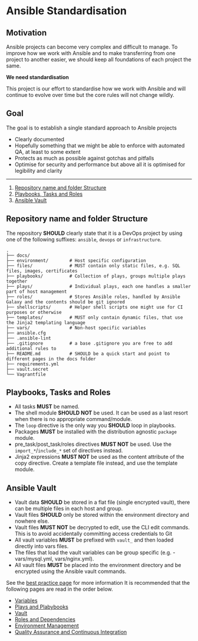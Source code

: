 # Ansible Standardisation

## Motivation

Ansible projects can become very complex and difficult to manage.
To improve how we work with Ansible and to make transferring from one project to another easier, we should keep all
foundations of each project the same.

**We need standardisation**

This project is our effort to standardise how we work with Ansible and will continue to evolve over time but the core
rules will not change wildly.

## Goal

The goal is to establish a single standard approach to Ansible projects
*   Clearly documented
*   Hopefully something that we might be able to enforce with automated QA, at least to some extent
*   Protects as much as possible against gotchas and pitfalls
*   Optimise for security and performance but above all it is optimised for legibility and clarity

---

 1. [Repository name and folder Structure](#repository-structure)
 2. [Playbooks, Tasks and Roles](#playbooks-tasks-roles)
 3. [Ansible Vault](#ansible-vault)

## <a id="repository-structure">Repository name and folder Structure

The repository **SHOULD** clearly state that it is a DevOps project by using one of the following suffixes:
`ansible`, `devops` or `infrastructure`.

```
.
├── docs/
├── environment/        # Host specific configuration
├── files/              # MUST contain only static files, e.g. SQL files, images, certificates
├── playbooks/          # Collection of plays, groups multiple plays together
├── plays/              # Individual plays, each one handles a smaller part of host management
├── roles/              # Stores Ansible roles, handled by Ansible Galaxy and the contents should be git ignored
├── shellscripts/       # Helper shell scripts one might use for CI purposes or otherwise
├── templates/          # MUST only contain dynamic files, that use the Jinja2 templating language
├── vars/               # Non-host specific variables
├── ansible.cfg
├── .ansible-lint
├── .gitignore          # a base .gitignore you are free to add additional rules to
├── README.md           # SHOULD be a quick start and point to different pages in the docs folder
├── requirements.yml
├── vault.secret
└── Vagrantfile
```

## <a id="playbooks-tasks-roles"></a>Playbooks, Tasks and Roles

 - All tasks **MUST** be named.
 - The shell module **SHOULD NOT** be used. It can be used as a last resort when there is no appropriate
   command/module.
 - The `loop` directive is the only way you **SHOULD** loop in playbooks.
 - Packages **MUST** be installed with the distribution agnostic `package` module.
 - pre_task/post_task/roles directives **MUST NOT** be used. Use the `import_*`/`include_*` set of directives
   instead.
 - Jinja2 expressions **MUST NOT** be used as the content attribute of the copy directive. Create a template
   file instead, and use the template module.


## <a id="ansible-vault"></a>Ansible Vault

 - Vault data **SHOULD** be stored in a flat file (single encrypted vault), there can be multiple files in each host and group.
 - Vault files **SHOULD** only be stored within the environment directory and nowhere else.
 - Vault files **MUST NOT** be decrypted to edit, use the CLI edit commands. This is to avoid accidentally committing access credentials to Git
 - All vault variables **MUST** be prefixed with `vault_` and then loaded directly into vars files.
 - The files that load the vault variables can be group specific (e.g. - vars/mysql.yml, vars/nginx.yml).
 - All vault files **MUST** be placed into the environment directory and be encrypted using the Ansible vault commands.

See the [best practice page](https://docs.ansible.com/ansible/latest/user_guide/playbooks_best_practices.html#variables-and-vaults) for more information
It is recommended that the following pages are read in the order below.

* [Variables](./Standards/Variables.md)
* [Plays and Plabybooks](./Standards/Plays.md)
* [Vault](./Standards/Vault.md)
* [Roles and Dependencies](./Standards/Roles.md)
* [Environment Management](./Standards/Environment.md)
* [Quality Assurance and Continuous Integration](./Standards/QA-CI.md)
